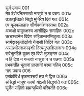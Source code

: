 सूर्य उवाच	001    
नैष देवोऽनिलसखो नासुरो न च पन्नगः	001a  
उञ्छवृत्तिव्रते सिद्धो मुनिरेष दिवं गतः	001c  
एष मूलफलाहारः शीर्णपर्णाशनस्तथा	002a  
अब्भक्षो वायुभक्षश्च आसीद्विप्रः समाहितः	002c  
ऋचश्चानेन विप्रेण संहितान्तरभिष्टुताः	003a  
स्वर्गद्वारकृतोद्योगो येनासौ त्रिदिवं गतः	003c  
असन्नधीरनाकाङ्क्षी नित्यमुञ्छशिलाशनः	004a  
सर्वभूतहिते युक्त एष विप्रो भुजङ्गम	004c  
न हि देवा न गन्धर्वा नासुरा न च पन्नगाः	005a  
प्रभवन्तीह भूतानां प्राप्तानां परमां गतिम्	005c  
नाग उवाच	006    
एतदेवंविधं दृष्टमाश्चर्यं तत्र मे द्विज	006a  
संसिद्धो मानुषः कायो योऽसौ सिद्धगतिं गतः	006c  
सूर्येण सहितो ब्रह्मन्पृथिवीं परिवर्तते	006e   

